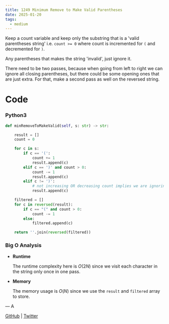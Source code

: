 ```yaml
---
title: 1249 Minimum Remove to Make Valid Parentheses
date: 2025-01-20
tags:
  - medium
---
```


Keep a count variable and keep only the substring that is a 'valid parentheses string' i.e. `count >= 0` where count is incremented for `(` and decremented for `)`.

Any parentheses that makes the string 'invalid', just ignore it.

There need to be two passes, because when going from left to right we can ignore all closing parentheses, but there could be some opening ones that are just extra. For that, make a second pass as well on the reversed string.

# Code

### Python3

```python
def minRemoveToMakeValid(self, s: str) -> str:

    result = []
    count = 0

    for c in s:
        if c == '(':
            count += 1
            result.append(c)
        elif c == ')' and count > 0:
            count -= 1
            result.append(c)
        elif c != ')':
            # not increasing OR decreasing count implies we are ignoring the current count
            result.append(c)

    filtered = []
    for c in reversed(result):
        if c == "(" and count > 0:
            count -= 1
        else:
            filtered.append(c)

    return ''.join(reversed(filtered))
```

### Big O Analysis

- **Runtime**

  The runtime complexity here is $O(2N)$ since we visit each character in the string only once in one pass.

- **Memory**

  The memory usage is $O(N)$ since we use the `result` and `filtered` array to store.

— A

[GitHub](https://github.com/athkdev) | [Twitter](https://twitter.com/athkdev)
